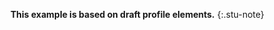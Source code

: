 <!-- input/examples/cdex-task-example29.json -->


**This example is based on draft profile elements.**
{:.stu-note}